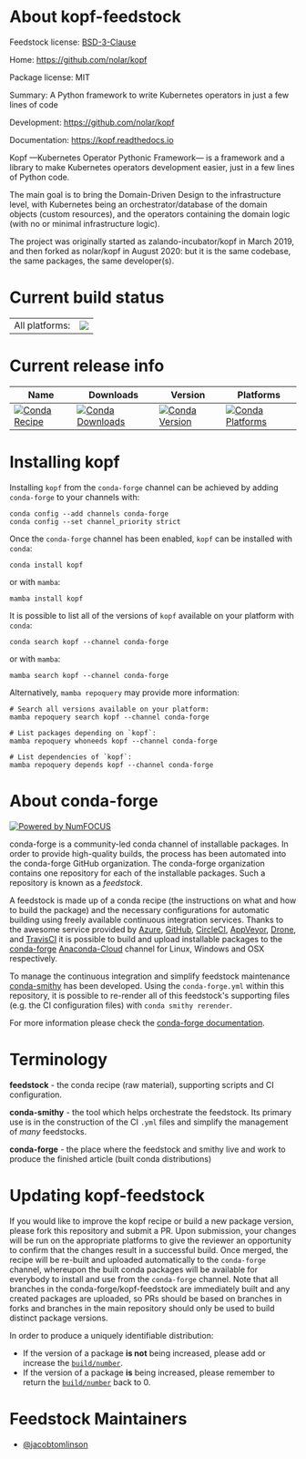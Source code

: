 About kopf-feedstock
====================

Feedstock license: [BSD-3-Clause](https://github.com/conda-forge/kopf-feedstock/blob/main/LICENSE.txt)

Home: https://github.com/nolar/kopf

Package license: MIT

Summary: A Python framework to write Kubernetes operators in just a few lines of code 

Development: https://github.com/nolar/kopf

Documentation: https://kopf.readthedocs.io

Kopf —Kubernetes Operator Pythonic Framework— is a framework and a library to make Kubernetes
operators development easier, just in a few lines of Python code.

The main goal is to bring the Domain-Driven Design to the infrastructure level, with Kubernetes
being an orchestrator/database of the domain objects (custom resources), and the operators containing
the domain logic (with no or minimal infrastructure logic).

The project was originally started as zalando-incubator/kopf in March 2019, and then forked as
nolar/kopf in August 2020: but it is the same codebase, the same packages, the same developer(s).


Current build status
====================


<table><tr><td>All platforms:</td>
    <td>
      <a href="https://dev.azure.com/conda-forge/feedstock-builds/_build/latest?definitionId=16047&branchName=main">
        <img src="https://dev.azure.com/conda-forge/feedstock-builds/_apis/build/status/kopf-feedstock?branchName=main">
      </a>
    </td>
  </tr>
</table>

Current release info
====================

| Name | Downloads | Version | Platforms |
| --- | --- | --- | --- |
| [![Conda Recipe](https://img.shields.io/badge/recipe-kopf-green.svg)](https://anaconda.org/conda-forge/kopf) | [![Conda Downloads](https://img.shields.io/conda/dn/conda-forge/kopf.svg)](https://anaconda.org/conda-forge/kopf) | [![Conda Version](https://img.shields.io/conda/vn/conda-forge/kopf.svg)](https://anaconda.org/conda-forge/kopf) | [![Conda Platforms](https://img.shields.io/conda/pn/conda-forge/kopf.svg)](https://anaconda.org/conda-forge/kopf) |

Installing kopf
===============

Installing `kopf` from the `conda-forge` channel can be achieved by adding `conda-forge` to your channels with:

```
conda config --add channels conda-forge
conda config --set channel_priority strict
```

Once the `conda-forge` channel has been enabled, `kopf` can be installed with `conda`:

```
conda install kopf
```

or with `mamba`:

```
mamba install kopf
```

It is possible to list all of the versions of `kopf` available on your platform with `conda`:

```
conda search kopf --channel conda-forge
```

or with `mamba`:

```
mamba search kopf --channel conda-forge
```

Alternatively, `mamba repoquery` may provide more information:

```
# Search all versions available on your platform:
mamba repoquery search kopf --channel conda-forge

# List packages depending on `kopf`:
mamba repoquery whoneeds kopf --channel conda-forge

# List dependencies of `kopf`:
mamba repoquery depends kopf --channel conda-forge
```


About conda-forge
=================

[![Powered by
NumFOCUS](https://img.shields.io/badge/powered%20by-NumFOCUS-orange.svg?style=flat&colorA=E1523D&colorB=007D8A)](https://numfocus.org)

conda-forge is a community-led conda channel of installable packages.
In order to provide high-quality builds, the process has been automated into the
conda-forge GitHub organization. The conda-forge organization contains one repository
for each of the installable packages. Such a repository is known as a *feedstock*.

A feedstock is made up of a conda recipe (the instructions on what and how to build
the package) and the necessary configurations for automatic building using freely
available continuous integration services. Thanks to the awesome service provided by
[Azure](https://azure.microsoft.com/en-us/services/devops/), [GitHub](https://github.com/),
[CircleCI](https://circleci.com/), [AppVeyor](https://www.appveyor.com/),
[Drone](https://cloud.drone.io/welcome), and [TravisCI](https://travis-ci.com/)
it is possible to build and upload installable packages to the
[conda-forge](https://anaconda.org/conda-forge) [Anaconda-Cloud](https://anaconda.org/)
channel for Linux, Windows and OSX respectively.

To manage the continuous integration and simplify feedstock maintenance
[conda-smithy](https://github.com/conda-forge/conda-smithy) has been developed.
Using the ``conda-forge.yml`` within this repository, it is possible to re-render all of
this feedstock's supporting files (e.g. the CI configuration files) with ``conda smithy rerender``.

For more information please check the [conda-forge documentation](https://conda-forge.org/docs/).

Terminology
===========

**feedstock** - the conda recipe (raw material), supporting scripts and CI configuration.

**conda-smithy** - the tool which helps orchestrate the feedstock.
                   Its primary use is in the construction of the CI ``.yml`` files
                   and simplify the management of *many* feedstocks.

**conda-forge** - the place where the feedstock and smithy live and work to
                  produce the finished article (built conda distributions)


Updating kopf-feedstock
=======================

If you would like to improve the kopf recipe or build a new
package version, please fork this repository and submit a PR. Upon submission,
your changes will be run on the appropriate platforms to give the reviewer an
opportunity to confirm that the changes result in a successful build. Once
merged, the recipe will be re-built and uploaded automatically to the
`conda-forge` channel, whereupon the built conda packages will be available for
everybody to install and use from the `conda-forge` channel.
Note that all branches in the conda-forge/kopf-feedstock are
immediately built and any created packages are uploaded, so PRs should be based
on branches in forks and branches in the main repository should only be used to
build distinct package versions.

In order to produce a uniquely identifiable distribution:
 * If the version of a package **is not** being increased, please add or increase
   the [``build/number``](https://docs.conda.io/projects/conda-build/en/latest/resources/define-metadata.html#build-number-and-string).
 * If the version of a package **is** being increased, please remember to return
   the [``build/number``](https://docs.conda.io/projects/conda-build/en/latest/resources/define-metadata.html#build-number-and-string)
   back to 0.

Feedstock Maintainers
=====================

* [@jacobtomlinson](https://github.com/jacobtomlinson/)

